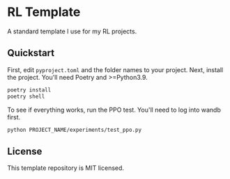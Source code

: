 # RL Template
A standard template I use for my RL projects.

## Quickstart
First, edit `pyproject.toml` and the folder names to your project.
Next, install the project. You'll need Poetry and >=Python3.9.
```bash
poetry install
poetry shell
```
To see if everything works, run the PPO test. You'll need to log into wandb first.
```bash
python PROJECT_NAME/experiments/test_ppo.py
```

## License
This template repository is MIT licensed.